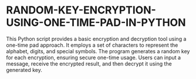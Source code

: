 # RANDOM-KEY-ENCRYPTION-USING-ONE-TIME-PAD-IN-PYTHON
This Python script provides a basic encryption and decryption tool using a one-time pad approach. It employs a set of characters to represent the alphabet, digits, and special symbols. The program generates a random key for each encryption, ensuring secure one-time usage. Users can input a message, receive the encrypted result, and then decrypt it using the generated key. 
